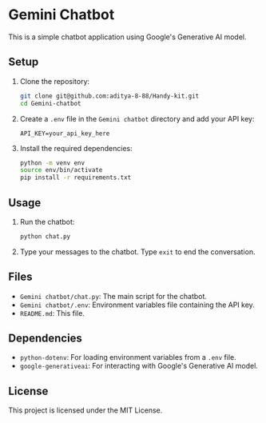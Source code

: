 # Gemini Chatbot

This is a simple chatbot application using Google's Generative AI model.

## Setup

1. Clone the repository:
    ```sh
    git clone git@github.com:aditya-8-88/Handy-kit.git
    cd Gemini-chatbot
    ```

2. Create a `.env` file in the `Gemini chatbot` directory and add your API key:
    ```
    API_KEY=your_api_key_here
    ```

3. Install the required dependencies:
    ```sh
    python -m venv env 
    source env/bin/activate
    pip install -r requirements.txt
    ```

## Usage

1. Run the chatbot:
    ```sh
    python chat.py
    ```

2. Type your messages to the chatbot. Type `exit` to end the conversation.

## Files

- `Gemini chatbot/chat.py`: The main script for the chatbot.
- `Gemini chatbot/.env`: Environment variables file containing the API key.
- `README.md`: This file.

## Dependencies

- `python-dotenv`: For loading environment variables from a `.env` file.
- `google-generativeai`: For interacting with Google's Generative AI model.

## License

This project is licensed under the MIT License.